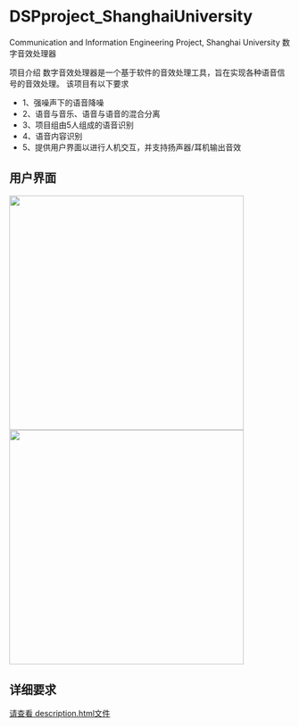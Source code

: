 # DSPproject_ShanghaiUniversity
 Communication and Information Engineering Project, Shanghai University
 数字音效处理器

项目介绍
数字音效处理器是一个基于软件的音效处理工具，旨在实现各种语音信号的音效处理。 
该项目有以下要求 
* 1、强噪声下的语音降噪
* 2、语音与音乐、语音与语音的混合分离
* 3、项目组由5人组成的语音识别
* 4、语音内容识别
* 5、提供用户界面以进行人机交互，并支持扬声器/耳机输出音效
 
## 用户界面
<img src="https://github.com/AuroraEchos/DSPproject_ShanghaiUniversity/assets/105660769/9acd624f-06cb-4bb2-8693-f890604165ac" width="420px"><img src="https://github.com/AuroraEchos/DSPproject_ShanghaiUniversity/assets/105660769/4a581f01-3f8f-4f95-bcd7-865bb972277a" width="420px">
 ## 详细要求
[请查看 description.html文件]()

